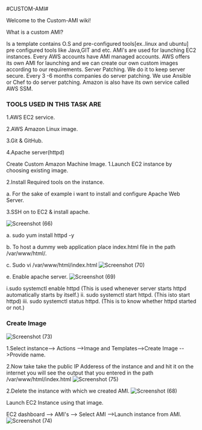#CUSTOM-AMI#

Welcome to the Custom-AMI wiki!

What is a custom AMI?

Is a template contains O.S and pre-configured tools[ex..linux and ubuntu] pre configured tools like Java,GIT and etc.
AMI's are used for launching EC2 instances.
Every AWS accounts have AMI managed accounts.
AWS offers its own AMI for launching and we can create our own custom images according to our requirements.
Server Patching.
We do it to keep server secure. Every 3 -6 months companies do server patching. We use Ansible or Chef to do server patching. Amazon is also have its own service called AWS SSM.

<h3>TOOLS USED IN THIS TASK ARE</h3>

1.AWS EC2 service.

2.AWS Amazon Linux image. 

3.Git & GitHub.

4.Apache server(httpd)

Create Custom Amazon Machine Image.
1.Launch EC2 instance by choosing existing image. 

2.Install Required tools on the instance.


a. For the sake of example i want to install and configure Apache Web Server.

3.SSH on to EC2 & install apache.

![Screenshot (66)](https://user-images.githubusercontent.com/114085306/228599722-48cb264e-6c53-4d0e-a66b-89dc41e8cef0.png)

a. sudo yum install httpd -y 

b. To host a dummy web application place index.html file in the path /var/www/html/.

c. Sudo vi /var/www/html/index.html 
![Screenshot (70)](https://user-images.githubusercontent.com/114085306/228600085-104d27cc-1819-4cd6-bcaf-8298e6ad5209.png)


e. Enable apache server.
![Screenshot (69)](https://user-images.githubusercontent.com/114085306/228599982-13d07c51-6864-4a3d-bb9d-00c04638a2c7.png)

i.sudo systemctl enable httpd (This is used whenever server starts httpd automatically starts by itself.) 
ii. sudo systemctl start httpd. (This isto start httpd)
iii. sudo systemctl status httpd. (This is to know whether httpd started or not.)

<h3>Create Image</h3>

![Screenshot (73)](https://user-images.githubusercontent.com/114085306/228606397-1e405fa7-1ef2-4017-9acc-ada6a22bbfee.png)

1.Select instance--> Actions -->Image and Templates-->Create Image -->Provide name.

2.Now take take the public IP Adderess  of the instance and and hit it on the internet you will see the output that you entered in the path /var/www/html/index.html
![Screenshot (75)](https://user-images.githubusercontent.com/114085306/228605803-edcc14f1-394e-480c-a8cb-40f27684f1a4.png)

2.Delete the instance with which we created AMI.
![Screenshot (68)](https://user-images.githubusercontent.com/114085306/228600501-c7178bbd-06f4-45c4-b5f5-0951101941f4.png)


Launch EC2 Instance using that image.

EC2 dashboard --> AMI's --> Select AMI -->Launch instance from AMI.
![Screenshot (74)](https://user-images.githubusercontent.com/114085306/228600653-e8b2efe8-3437-422f-9b84-59f5e5523ebd.png)

